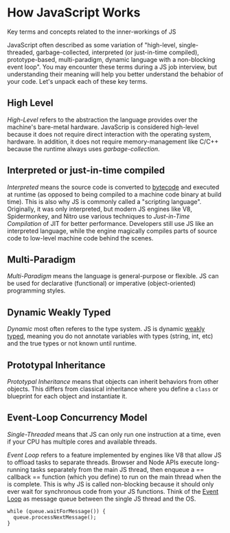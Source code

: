# How JavaScript Works

Key terms and concepts related to the inner-workings of JS

JavaScript often described as some variation of "high-level, single-threaded, garbage-collected, interpreted (or just-in-time compiled), prototype-based, multi-paradigm, dynamic language with a non-blocking event loop". You may encounter these terms during a JS job interview, but understanding their meaning will help you better understand the behabior of your code. Let's unpack each of these key terms.

## High Level
*High-Level* refers to the abstraction the language provides over the machine's bare-metal hardware. JavaScrip is considered high-level because it does not require direct interaction with the operating system, hardware. In addition, it does not require memory-management like C/C++ because the runtime always uses _garbage-collection_.

## Interpreted or just-in-time compiled
*Interpreted* means the source code is converted to [bytecode](https://en.wikipedia.org/wiki/Bytecode) and executed at runtime (as opposed to being compiled to a machine code binary at build time). This is also why JS is commonly called a "scripting language". Originally, it was only interpreted, but modern JS engines like V8, Spidermonkey, and Nitro use various techniques to _Just-in-Time Compilation_ of JIT for better performance. Developers still use JS like an interpreted language, while the engine magically compiles parts of source code to low-level machine code behind the scenes.

## Multi-Paradigm
*Multi-Paradigm* means the language is general-purpose or flexible. JS can be used for declarative (functional) or imperative (object-oriented) programming styles.

## Dynamic Weakly Typed
*Dynamic* most often referes to the type system. JS is dynamic [weakly typed](https://en.wikipedia.org/wiki/Strong_and_weak_typing), meaning you do not annotate variables with types (string, int, etc) and the true types or not known until runtime.

## Prototypal Inheritance
*Prototypal Inheritance* means that objects can inherit behaviors from other objects. This differs from classical inheritance where you define a `class` or blueprint for each object and instantiate it. 

## Event-Loop Concurrency Model
*Single-Threaded* means that JS can only run one instruction at a time, even if your CPU has multiple cores and available threads.

*Event Loop* refers to a feature implemented by engines like V8 that allow JS to offload tasks to separate threads. Browser and Node APIs execute long-running tasks separately from the main JS thread, then enqueue a == callback == function (which you define) to run on the main thread when the is complete. This is why JS is called non-blocking because it should only ever wait for synchronous code from your JS functions. Think of the [Event Loop](https://developer.mozilla.org/en-US/docs/Web/JavaScript/EventLoop) as message queue between the single JS thread and the OS.

```
while (queue.waitForMessage()) {
  queue.processNextMessage();
}
```




















